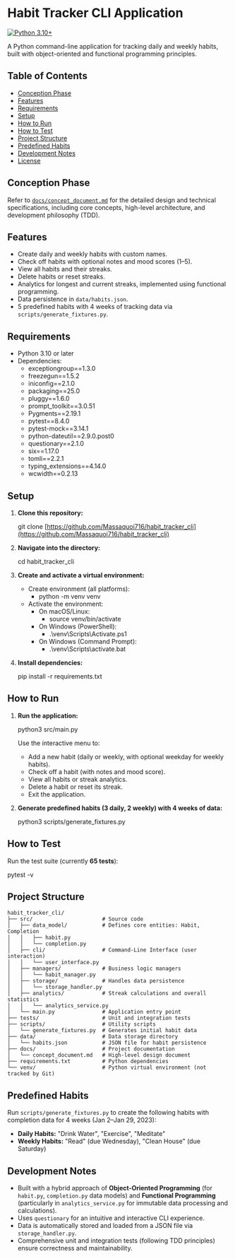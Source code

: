# Habit Tracker CLI Application

[![Python 3.10+](https://img.shields.io/badge/Python-3.10%2B-blue.svg)](https://www.python.org/downloads/release/python-3100/)


A Python command-line application for tracking daily and weekly habits, built with object-oriented and functional programming principles.

## Table of Contents

* [Conception Phase](#conception-phase)
* [Features](#features)
* [Requirements](#requirements)
* [Setup](#setup)
* [How to Run](#how-to-run)
* [How to Test](#how-to-test)
* [Project Structure](#project-structure)
* [Predefined Habits](#predefined-habits)
* [Development Notes](#development-notes)
* [License](#license)

## Conception Phase

Refer to [`docs/concept_document.md`](./docs/concept_document.md) for the detailed design and technical specifications, including core concepts, high-level architecture, and development philosophy (TDD).

## Features

* Create daily and weekly habits with custom names.
* Check off habits with optional notes and mood scores (1–5).
* View all habits and their streaks.
* Delete habits or reset streaks.
* Analytics for longest and current streaks, implemented using functional programming.
* Data persistence in `data/habits.json`.
* 5 predefined habits with 4 weeks of tracking data via `scripts/generate_fixtures.py`.

## Requirements

- Python 3.10 or later
- Dependencies:
  - exceptiongroup==1.3.0
  - freezegun==1.5.2
  - iniconfig==2.1.0
  - packaging==25.0
  - pluggy==1.6.0
  - prompt_toolkit==3.0.51
  - Pygments==2.19.1
  - pytest==8.4.0
  - pytest-mock==3.14.1
  - python-dateutil==2.9.0.post0
  - questionary==2.1.0
  - six==1.17.0
  - tomli==2.2.1
  - typing_extensions==4.14.0
  - wcwidth==0.2.13

## Setup

1.  **Clone this repository:**
    
    git clone [https://github.com/Massaquoi716/habit_tracker_cli](https://github.com/Massaquoi716/habit_tracker_cli)
    
2.  **Navigate into the directory:**
    
    cd habit_tracker_cli
    
3.  **Create and activate a virtual environment:**
    - Create environment (all platforms):
        - python -m venv venv
    - Activate the environment:
        - On macOS/Linux:
            - source venv/bin/activate
        - On Windows (PowerShell):
            - .\venv\Scripts\Activate.ps1
        - On Windows (Command Prompt):
            - .\venv\Scripts\activate.bat
    
    
    
4.  **Install dependencies:**
    
    pip install -r requirements.txt
    

## How to Run

1.  **Run the application:**
    
    python3 src/main.py
    
    Use the interactive menu to:
    * Add a new habit (daily or weekly, with optional weekday for weekly habits).
    * Check off a habit (with notes and mood score).
    * View all habits or streak analytics.
    * Delete a habit or reset its streak.
    * Exit the application.

2.  **Generate predefined habits (3 daily, 2 weekly) with 4 weeks of data:**
    
    python3 scripts/generate_fixtures.py
    

## How to Test

Run the test suite (currently **65 tests**):


pytest -v


## Project Structure

```
habit_tracker_cli/
├── src/                      # Source code
│   ├── data_model/           # Defines core entities: Habit, Completion
│   │   ├── habit.py
│   │   └── completion.py
│   ├── cli/                  # Command-Line Interface (user interaction)
│   │   └── user_interface.py
│   ├── managers/             # Business logic managers
│   │   └── habit_manager.py
│   ├── storage/              # Handles data persistence
│   │   └── storage_handler.py
│   ├── analytics/            # Streak calculations and overall statistics
│   │   └── analytics_service.py
│   └── main.py               # Application entry point
├── tests/                    # Unit and integration tests
├── scripts/                  # Utility scripts
│   └── generate_fixtures.py  # Generates initial habit data
├── data/                     # Data storage directory
│   └── habits.json           # JSON file for habit persistence
├── docs/                     # Project documentation
│   └── concept_document.md   # High-level design document
├── requirements.txt          # Python dependencies
└── venv/                     # Python virtual environment (not tracked by Git)
```

## Predefined Habits

Run `scripts/generate_fixtures.py` to create the following habits with completion data for 4 weeks (Jan 2–Jan 29, 2023):

  * **Daily Habits:** "Drink Water", "Exercise", "Meditate"
  * **Weekly Habits:** "Read" (due Wednesday), "Clean House" (due Saturday)

## Development Notes

  * Built with a hybrid approach of **Object-Oriented Programming** (for `habit.py`, `completion.py` data models) and **Functional Programming** (particularly in `analytics_service.py` for immutable data processing and calculations).
  * Uses `questionary` for an intuitive and interactive CLI experience.
  * Data is automatically stored and loaded from a JSON file via `storage_handler.py`.
  * Comprehensive unit and integration tests (following TDD principles) ensure correctness and maintainability.


